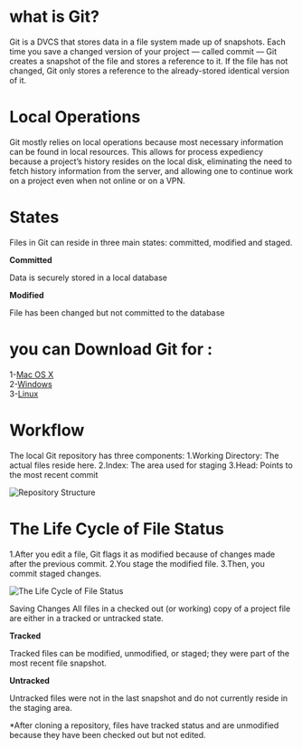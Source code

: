 # what is Git? 
Git is a DVCS that stores data in a file system made up of snapshots. Each time you save a changed version of your project — called commit — Git creates a snapshot of the file and stores a reference to it. If the file has not changed, Git only stores a reference to the already-stored identical version of it.
# Local Operations

Git mostly relies on local operations because most necessary information can be found in local resources. 
This allows for process expediency because a project’s history resides on the local disk,
 eliminating the need to fetch history information from the server, 
and allowing one to continue work on a project even when not online or on a VPN.

# States

Files in Git can reside in three main states: committed, modified and staged.

 **Committed**

Data is securely stored in a local database

 **Modified**

File has been changed but not committed to the database

# you can Download Git for : 
1-[Mac OS X](http://git-scm.com/download/mac)   
2-[Windows](http://windows.github.com)  
3-[Linux](http://git-scm.com/download/linux)  




 # Workflow
The local Git repository has three components:
1.Working Directory: The actual files reside here.
2.Index: The area used for staging
3.Head: Points to the most recent commit

![Repository Structure](https://blog.udemy.com/wp-content/uploads/2015/08/image036.png)


# The Life Cycle of File Status
1.After you edit a file, Git flags it as modified because of changes made after the previous commit.
2.You stage the modified file.
3.Then, you commit staged changes.

![The Life Cycle of File Status](https://blog.udemy.com/wp-content/uploads/2015/08/image006.png)


Saving Changes
All files in a checked out (or working) copy of a project file are either in a tracked or untracked state.

  **Tracked**

Tracked files can be modified, unmodified, or staged; they were part of the most recent file snapshot.

**Untracked**

Untracked files were not in the last snapshot and do not currently reside in the staging area.

*After cloning a repository, files have tracked status and are unmodified because they have been checked out but not edited.
















